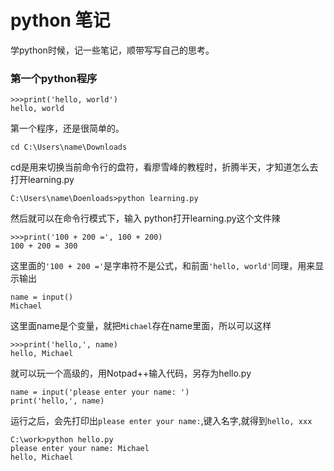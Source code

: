 # python 笔记
学python时候，记一些笔记，顺带写写自己的思考。
### 第一个python程序
    >>>print('hello, world')
    hello, world
第一个程序，还是很简单的。

	cd C:\Users\name\Downloads
cd是用来切换当前命令行的盘符，看廖雪峰的教程时，折腾半天，才知道怎么去打开learning.py

	C:\Users\name\Doenloads>python learning.py
然后就可以在命令行模式下，输入 python打开learning.py这个文件辣

	>>>print('100 + 200 =', 100 + 200)
	100 + 200 = 300
这里面的`'100 + 200 ='`是字串符不是公式，和前面`'hello, world'`同理，用来显示输出

	name = input()
	Michael
这里面name是个变量，就把`Michael`存在name里面，所以可以这样

	>>>print('hello,', name)
	hello, Michael
就可以玩一个高级的，用Notpad++输入代码，另存为hello.py

	name = input('please enter your name: ')
	print('hello,', name)
运行之后，会先打印出`please enter your name:`,键入名字,就得到`hello, xxx`

	C:\work>python hello.py
	please enter your name: Michael
	hello, Michael
	
